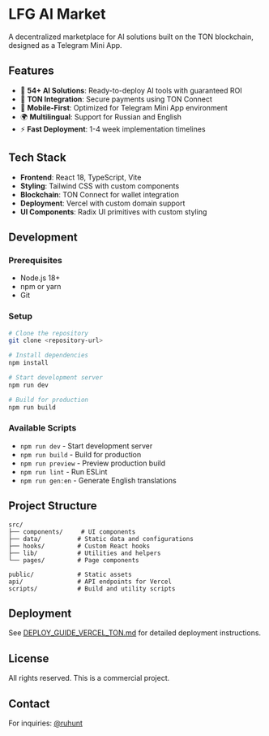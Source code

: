 # LFG AI Market

A decentralized marketplace for AI solutions built on the TON blockchain, designed as a Telegram Mini App.

## Features

- 🤖 **54+ AI Solutions**: Ready-to-deploy AI tools with guaranteed ROI
- 💎 **TON Integration**: Secure payments using TON Connect
- 📱 **Mobile-First**: Optimized for Telegram Mini App environment
- 🌍 **Multilingual**: Support for Russian and English
- ⚡ **Fast Deployment**: 1-4 week implementation timelines

## Tech Stack

- **Frontend**: React 18, TypeScript, Vite
- **Styling**: Tailwind CSS with custom components
- **Blockchain**: TON Connect for wallet integration
- **Deployment**: Vercel with custom domain support
- **UI Components**: Radix UI primitives with custom styling

## Development

### Prerequisites

- Node.js 18+ 
- npm or yarn
- Git

### Setup

```bash
# Clone the repository
git clone <repository-url>

# Install dependencies
npm install

# Start development server
npm run dev

# Build for production
npm run build
```

### Available Scripts

- `npm run dev` - Start development server
- `npm run build` - Build for production
- `npm run preview` - Preview production build
- `npm run lint` - Run ESLint
- `npm run gen:en` - Generate English translations

## Project Structure

```
src/
├── components/     # UI components
├── data/          # Static data and configurations
├── hooks/         # Custom React hooks
├── lib/           # Utilities and helpers
└── pages/         # Page components

public/            # Static assets
api/               # API endpoints for Vercel
scripts/           # Build and utility scripts
```

## Deployment

See [DEPLOY_GUIDE_VERCEL_TON.md](./DEPLOY_GUIDE_VERCEL_TON.md) for detailed deployment instructions.

## License

All rights reserved. This is a commercial project.

## Contact

For inquiries: [@ruhunt](https://t.me/ruhunt)